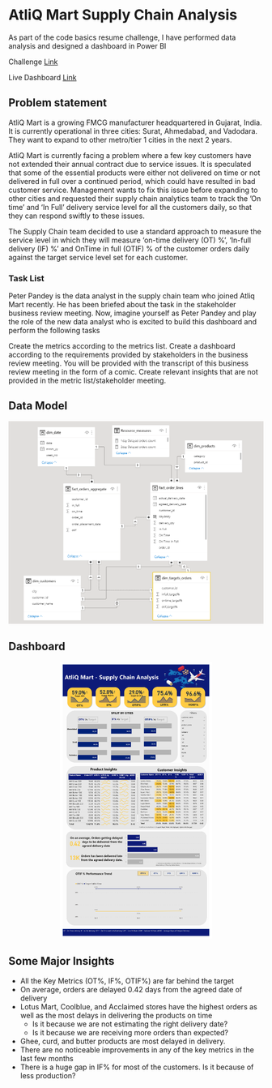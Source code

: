 # AtliQ Mart Supply Chain Analysis
As part of the code basics resume challenge, I have performed data analysis and designed a dashboard in Power BI

Challenge [Link](https://codebasics.io/event/codebasics-resume-project-challenge)

Live Dashboard [Link](https://www.novypro.com/project/atliq-mart---supply-chain-analysis)

## Problem statement

AtliQ Mart is a growing FMCG manufacturer headquartered in Gujarat, India. It is currently operational in three cities: Surat, Ahmedabad, and Vadodara. They want to expand to other metro/tier 1 cities in the next 2 years.

AtliQ Mart is currently facing a problem where a few key customers have not extended their annual contract due to service issues. It is speculated that some of the essential products were either not delivered on time or not delivered in full over a continued period, which could have resulted in bad customer service. Management wants to fix this issue before expanding to other cities and requested their supply chain analytics team to track the ’On time’ and ‘In Full’ delivery service level for all the customers daily, so that they can respond swiftly to these issues.

The Supply Chain team decided to use a standard approach to measure the service level in which they will measure ‘on-time delivery (OT) %’, ‘In-full delivery (IF) %’ and OnTime in full (OTIF) % of the customer orders daily against the target service level set for each customer.


### Task List

Peter Pandey is the data analyst in the supply chain team who joined Atliq Mart recently. He has been briefed about the task in the stakeholder business review meeting. Now, imagine yourself as Peter Pandey and play the role of the new data analyst who is excited to build this dashboard and perform the following tasks

Create the metrics according to the metrics list.
Create a dashboard according to the requirements provided by stakeholders in the business review meeting. You will be provided with the transcript of this business review meeting in the form of a comic.
Create relevant insights that are not provided in the metric list/stakeholder meeting.


## Data Model 

<p align="center">
  <img src="https://github.com/GOKUL-R18/Supply-Chain-Analysis/blob/main/Resources/data_model.png" height="400">
</p>

## Dashboard 

<p align="center">
  <img src="https://github.com/GOKUL-R18/Supply-Chain-Analysis/blob/main/Resources/Dashboard.jpg" width="300">
</p>

## Some Major Insights 

- All the Key Metrics (OT%, IF%, OTIF%) are far behind the target
- On average, orders are delayed 0.42 days from the agreed date of delivery
- Lotus Mart, Coolblue, and Acclaimed stores have the highest orders as well as the most delays in delivering the products on time 
  - Is it because we are not estimating the right delivery date?
  - Is it because we are receiving more orders than expected?
- Ghee, curd, and butter products are most delayed in delivery. 
- There are no noticeable improvements in any of the key metrics in the last few months
- There is a huge gap in IF% for most of the customers. Is it because of less production?
